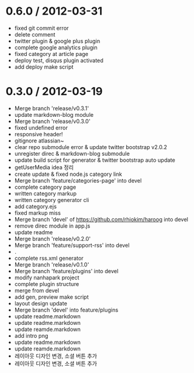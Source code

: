 
0.6.0 / 2012-03-31 
==================

  * fixed git commit error
  * delete comment
  * twitter plugin & google plus plugin
  * complete google analytics plugin
  * fixed category at article page
  * deploy test, disqus plugin activated
  * add deploy make script

0.3.0 / 2012-03-19 
==================

  * Merge branch 'release/v0.3.1'
  * update markdown-blog module
  * Merge branch 'release/v0.3.0'
  * fixed undefined error
  * responsive header!
  * gitignore atlassian~
  * clear repo submodule error & update twitter bootstrap v2.0.2
  * unregister direc & markdown-blog submodule
  * update build script for generator & twitter bootstrap auto update
  * getUserMedia idea 정리
  * create update & fixed node.js category link
  * Merge branch 'feature/categories-page' into devel
  * complete category page
  * written category markup
  * written category generator cli
  * add category.ejs
  * fixed markup miss
  * Merge branch 'devel' of https://github.com/rhiokim/haroog into devel
  * remove direc module in app.js
  * update readme
  * Merge branch 'release/v0.2.0'
  * Merge branch 'feature/support-rss' into devel
  * .
  * complete rss.xml generator
  * Merge branch 'release/v0.1.0'
  * Merge branch 'feature/plugins' into devel
  * modify nanhapark project
  * complete plugin structure
  * merge from devel
  * add gen, preview make script
  * layout design update
  * Merge branch 'devel' into feature/plugins
  * update readme.markdown
  * update readme.markdown
  * update reamde.markdown
  * add intro png
  * update readme.markdown
  * update reamde.markdown
  * 레이아웃 디자인 변경, 소셜 버튼 추가
  * 레이아웃 디자인 변경, 소셜 버튼 추가
